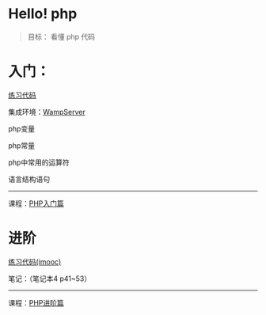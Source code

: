 # Hello! php

>目标： 看懂 php 代码


# 入门：

[练习代码](https://github.com/magicmai/php/tree/master/php%E5%85%A5%E9%97%A8)

集成环境：[WampServer](http://www.wampserver.com/en/) 

php变量

php常量

php中常用的运算符

语言结构语句

---
课程：[PHP入门篇](http://www.imooc.com/learn/54)


# 进阶
[练习代码(imooc)](http://www.imooc.com/u/4228249/course/26/codes)

笔记：（笔记本4 p41~53）

---
课程：[PHP进阶篇](http://www.imooc.com/learn/26)
